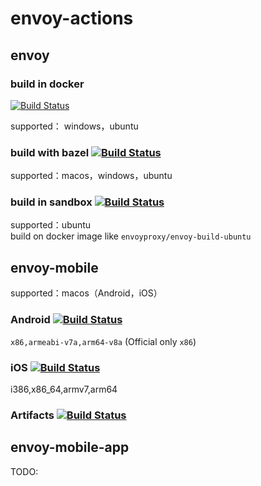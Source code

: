 # envoy-actions

## envoy

### build in docker
[![Build Status](https://github.com/oslook/envoy-actions/actions/workflows/docker.yml/badge.svg)](https://github.com/oslook/envoy-actions/actions)

supported： windows，ubuntu


### build with bazel [![Build Status](https://github.com/oslook/envoy-actions/actions/workflows/main.yml/badge.svg)](https://github.com/oslook/envoy-actions/actions)

supported：macos，windows，ubuntu

### build in sandbox [![Build Status](https://github.com/oslook/envoy-actions/actions/workflows/sandbox.yml/badge.svg)](https://github.com/oslook/envoy-actions/actions)

supported：ubuntu  
build on docker image like `envoyproxy/envoy-build-ubuntu`  

## envoy-mobile

supported：macos（Android，iOS）  
### Android [![Build Status](https://github.com/oslook/envoy-actions/actions/workflows/android-build.yml/badge.svg)](https://github.com/oslook/envoy-actions/actions)

`x86,armeabi-v7a,arm64-v8a`  (Official only `x86`)  

### iOS [![Build Status](https://github.com/oslook/envoy-actions/actions/workflows/ios-build.yml/badge.svg)](https://github.com/oslook/envoy-actions/actions)

i386,x86_64,armv7,arm64  

### Artifacts [![Build Status](https://github.com/oslook/envoy-actions/actions/workflows/artifacts.yml/badge.svg)](https://github.com/oslook/envoy-actions/actions)

## envoy-mobile-app

TODO:
